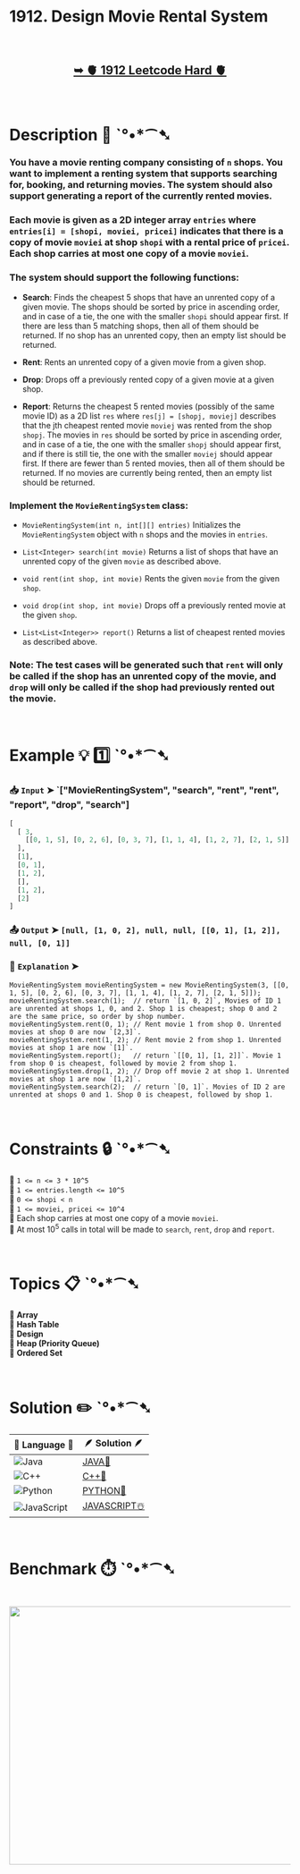 # 1912. Design Movie Rental System

</br>

<h2 align="center"> 

<a href="https://leetcode.com/problems/design-movie-rental-system/description/?envType=daily-question&envId=2025-09-21"><strong>➥ 🫀 1912 Leetcode Hard 🫀 </strong></a>
</h2>

</br>

# Description 📜 ˋ°•*⁀➷

### You have a movie renting company consisting of `n` shops. You want to implement a renting system that supports searching for, booking, and returning movies. The system should also support generating a report of the currently rented movies.

### Each movie is given as a 2D integer array `entries` where `entries[i] = [shopi, moviei, pricei]` indicates that there is a copy of movie `moviei` at shop `shopi` with a rental price of `pricei`. Each shop carries at most one copy of a movie `moviei`.

### The system should support the following functions:

- **Search**: Finds the cheapest 5 shops that have an unrented copy of a given movie. The shops should be sorted by price in ascending order, and in case of a tie, the one with the smaller `shopi` should appear first. If there are less than 5 matching shops, then all of them should be returned. If no shop has an unrented copy, then an empty list should be returned.

- **Rent**: Rents an unrented copy of a given movie from a given shop.

- **Drop**: Drops off a previously rented copy of a given movie at a given shop.

- **Report**: Returns the cheapest 5 rented movies (possibly of the same movie ID) as a 2D list `res` where `res[j] = [shopj, moviej]` describes that the jth cheapest rented movie `moviej` was rented from the shop `shopj`. The movies in `res` should be sorted by price in ascending order, and in case of a tie, the one with the smaller `shopj` should appear first, and if there is still tie, the one with the smaller `moviej` should appear first. If there are fewer than 5 rented movies, then all of them should be returned. If no movies are currently being rented, then an empty list should be returned.

### Implement the `MovieRentingSystem` class:

- `MovieRentingSystem(int n, int[][] entries)` Initializes the `MovieRentingSystem` object with `n` shops and the movies in `entries`.

- `List<Integer> search(int movie)` Returns a list of shops that have an unrented copy of the given `movie` as described above.

- `void rent(int shop, int movie)` Rents the given `movie` from the given `shop`.

- `void drop(int shop, int movie)` Drops off a previously rented movie at the given `shop`.

- `List<List<Integer>> report()` Returns a list of cheapest rented movies as described above.

### Note: The test cases will be generated such that `rent` will only be called if the shop has an unrented copy of the movie, and `drop` will only be called if the shop had previously rented out the movie.

</br>

# Example 💡 1️⃣ ˋ°•*⁀➷

  ### 📥 `Input`  ➤ `["MovieRentingSystem", "search", "rent", "rent", "report", "drop", "search"]

```py
[
  [ 3, 
    [[0, 1, 5], [0, 2, 6], [0, 3, 7], [1, 1, 4], [1, 2, 7], [2, 1, 5]]
  ], 
  [1], 
  [0, 1], 
  [1, 2], 
  [], 
  [1, 2], 
  [2]
]
```

  ### 📤 `Output`  ➤ `[null, [1, 0, 2], null, null, [[0, 1], [1, 2]], null, [0, 1]]`

  ### 🔦 `Explanation`  ➤

```Js
MovieRentingSystem movieRentingSystem = new MovieRentingSystem(3, [[0, 1, 5], [0, 2, 6], [0, 3, 7], [1, 1, 4], [1, 2, 7], [2, 1, 5]]);
movieRentingSystem.search(1);  // return `[1, 0, 2]`, Movies of ID 1 are unrented at shops 1, 0, and 2. Shop 1 is cheapest; shop 0 and 2 are the same price, so order by shop number.
movieRentingSystem.rent(0, 1); // Rent movie 1 from shop 0. Unrented movies at shop 0 are now `[2,3]`.
movieRentingSystem.rent(1, 2); // Rent movie 2 from shop 1. Unrented movies at shop 1 are now `[1]`.
movieRentingSystem.report();   // return `[[0, 1], [1, 2]]`. Movie 1 from shop 0 is cheapest, followed by movie 2 from shop 1.
movieRentingSystem.drop(1, 2); // Drop off movie 2 at shop 1. Unrented movies at shop 1 are now `[1,2]`.
movieRentingSystem.search(2);  // return `[0, 1]`. Movies of ID 2 are unrented at shops 0 and 1. Shop 0 is cheapest, followed by shop 1.
```

</br>

# Constraints 🔒 ˋ°•*⁀➷

🔹 `1 <= n <= 3 * 10^5` </br>
🔹 `1 <= entries.length <= 10^5` </br>
🔹 `0 <= shopi < n` </br>
🔹 `1 <= moviei, pricei <= 10^4` </br>
🔹 Each shop carries at most one copy of a movie `moviei`. </br>
🔹 At most 10<sup>5</sup> calls in total will be made to `search`, `rent`, `drop` and `report`. </br>

</br>

# Topics 📋 ˋ°•*⁀➷

🔸 **Array** </br>
🔸 **Hash Table** </br>
🔸 **Design** </br>
🔸 **Heap (Priority Queue)** </br>
🔸 **Ordered Set** </br>

</br>

# Solution ✏️ ˋ°•*⁀➷

| 📒 Language 📒  | 🪶 Solution 🪶 |
| ------------- | ------------- |
|  ![Java](https://img.shields.io/badge/java-%23ED8B00.svg?style=for-the-badge&logo=openjdk&logoColor=white)  | [JAVA🍁](https://github.com/Prakhar-002/LEETCODE/blob/main/%F0%9F%8D%84%20Daily%20Challenge%202025%20%F0%9F%8D%B3/%F0%9F%94%AC%20Examine%20Thoroughly%20%F0%9F%A7%AC/09%20Sep%20%F0%9F%8E%83/21%20-%2009%20-%202025%20---%201912.%20Design%20Movie%20Rental%20System%20%E2%98%83%EF%B8%8F%20%F0%9F%8D%81%20%F0%9F%8D%B0%20%F0%9F%8E%B2/%F0%9F%8D%81JAVA%20-%201912.%20Design%20Movie%20Rental%20System.java) |
|  ![C++](https://img.shields.io/badge/c++-%2300599C.svg?style=for-the-badge&logo=c%2B%2B&logoColor=white)  | [C++🎲](https://github.com/Prakhar-002/LEETCODE/blob/main/%F0%9F%8D%84%20Daily%20Challenge%202025%20%F0%9F%8D%B3/%F0%9F%94%AC%20Examine%20Thoroughly%20%F0%9F%A7%AC/09%20Sep%20%F0%9F%8E%83/21%20-%2009%20-%202025%20---%201912.%20Design%20Movie%20Rental%20System%20%E2%98%83%EF%B8%8F%20%F0%9F%8D%81%20%F0%9F%8D%B0%20%F0%9F%8E%B2/%F0%9F%8E%B2CPP%20-%201912.%20Design%20Movie%20Rental%20System.cpp)  |
|  ![Python](https://img.shields.io/badge/python-3670A0?style=for-the-badge&logo=python&logoColor=ffdd54)    | [PYTHON🍰](https://github.com/Prakhar-002/LEETCODE/blob/main/%F0%9F%8D%84%20Daily%20Challenge%202025%20%F0%9F%8D%B3/%F0%9F%94%AC%20Examine%20Thoroughly%20%F0%9F%A7%AC/09%20Sep%20%F0%9F%8E%83/21%20-%2009%20-%202025%20---%201912.%20Design%20Movie%20Rental%20System%20%E2%98%83%EF%B8%8F%20%F0%9F%8D%81%20%F0%9F%8D%B0%20%F0%9F%8E%B2/%F0%9F%8D%B0PYTHON%20-%201912.%20Design%20Movie%20Rental%20System.py) |
| ![JavaScript](https://img.shields.io/badge/javascript-%23323330.svg?style=for-the-badge&logo=javascript&logoColor=%23F7DF1E)   | [JAVASCRIPT☃️](https://github.com/Prakhar-002/LEETCODE/blob/main/%F0%9F%8D%84%20Daily%20Challenge%202025%20%F0%9F%8D%B3/%F0%9F%94%AC%20Examine%20Thoroughly%20%F0%9F%A7%AC/09%20Sep%20%F0%9F%8E%83/21%20-%2009%20-%202025%20---%201912.%20Design%20Movie%20Rental%20System%20%E2%98%83%EF%B8%8F%20%F0%9F%8D%81%20%F0%9F%8D%B0%20%F0%9F%8E%B2/%E2%98%83%EF%B8%8FJAVASCRIPT%20-%201912.%20Design%20Movie%20Rental%20System.js) |

</br>

# Benchmark ⏱️ ˋ°•*⁀➷

<h1  align="center" >

<img src ="https://github.com/user-attachments/assets/8adaeaa6-b4f7-4191-9d54-bfaaa8cad48d" width = "700px" height="462px" />

</h1>
